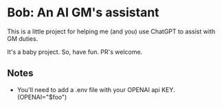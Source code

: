 # Bob: An AI GM's assistant
 
This is a little project for helping me (and you) use ChatGPT to assist with GM duties. 

It's a baby project. So, have fun. PR's welcome. 

## Notes

* You'll need to add a .env file with your OPENAI api KEY. (OPENAI="$foo")